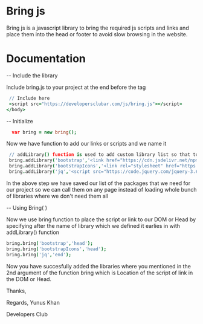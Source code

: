 # Bring js
Bring js is a javascript library to bring the required js scripts and links and place them into the head or footer to avoid slow browsing in the website.
 
# Documentation

-- Include the library

Include bring.js to your project at the end before the </body> tag
```coffee
 // Include here
 <script src="https://developersclubar.com/js/bring.js"></script>
</body>
```

-- Initialize

```coffee
  var bring = new bring();
```
Now we have function to add our links or scripts and we name it

```coffee
 // addLibrary() function is used to add custom library list so that to include sspecific library by Library name using bring() functoin
 bring.addLibrary('bootstrap','<link href="https://cdn.jsdelivr.net/npm/bootstrap@5.0.2/dist/css/bootstrap.min.css" rel="stylesheet">');
 bring.addLibrary('bootstrapIcons','<link rel="stylesheet" href="https://cdn.jsdelivr.net/npm/bootstrap-icons@1.5.0/font/bootstrap-icons.css">');
 bring.addLibrary('jq','<script src="https://code.jquery.com/jquery-3.6.0.min.js" ></script>');
```
In the above step we have saved our list of the packages that we need for our project so we can call them on any page instead of loading whole bunch of libraries where we don't need them all 

-- Using Bring( )

Now we use bring function to place the script or link to our DOM or Head by specifying after the name of library which we defined it earlies in with addLibrary() function

```coffee
bring.bring('bootstrap','head');
bring.bring('bootstrapIcons','head');
bring.bring('jq','end');
```
Now you have succesfully added the libraries where you mentioned in the 2nd argument of the function bring which is Location of the script of link in the DOM or Head.

Thanks,

Regards,
Yunus Khan

Developers Club
